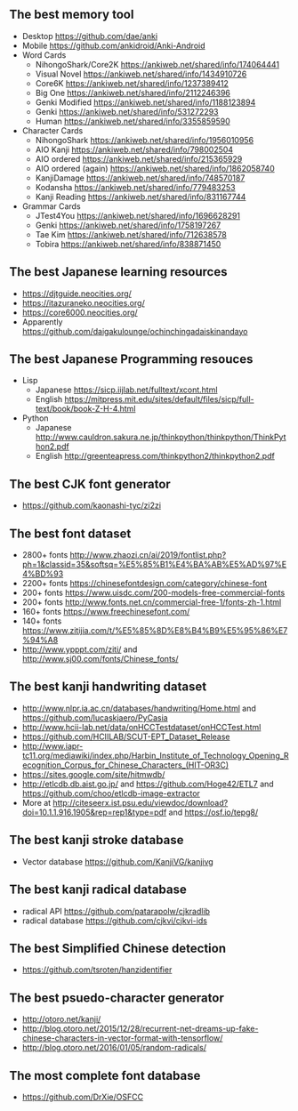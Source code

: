## The best memory tool
- Desktop https://github.com/dae/anki
- Mobile https://github.com/ankidroid/Anki-Android
- Word Cards
  - NihongoShark/Core2K https://ankiweb.net/shared/info/174064441
  - Visual Novel https://ankiweb.net/shared/info/1434910726
  - Core6K https://ankiweb.net/shared/info/1237389412
  - Big One https://ankiweb.net/shared/info/2112246396
  - Genki Modified https://ankiweb.net/shared/info/1188123894
  - Genki https://ankiweb.net/shared/info/531272293
  - Human https://ankiweb.net/shared/info/3355859590
- Character Cards
  - NihongoShark https://ankiweb.net/shared/info/1956010956
  - AIO Kanji https://ankiweb.net/shared/info/798002504
  - AIO ordered https://ankiweb.net/shared/info/215365929
  - AIO ordered (again) https://ankiweb.net/shared/info/1862058740
  - KanjiDamage https://ankiweb.net/shared/info/748570187
  - Kodansha https://ankiweb.net/shared/info/779483253
  - Kanji Reading https://ankiweb.net/shared/info/831167744
- Grammar Cards
  - JTest4You https://ankiweb.net/shared/info/1696628291
  - Genki https://ankiweb.net/shared/info/1758197267
  - Tae Kim https://ankiweb.net/shared/info/712638578
  - Tobira  https://ankiweb.net/shared/info/838871450

## The best Japanese learning resources
- https://djtguide.neocities.org/
- https://itazuraneko.neocities.org/
- https://core6000.neocities.org/
- Apparently https://github.com/daigakulounge/ochinchingadaiskinandayo

## The best Japanese Programming resouces
- Lisp
  - Japanese https://sicp.iijlab.net/fulltext/xcont.html
  - English https://mitpress.mit.edu/sites/default/files/sicp/full-text/book/book-Z-H-4.html
- Python
  - Japanese http://www.cauldron.sakura.ne.jp/thinkpython/thinkpython/ThinkPython2.pdf
  - English http://greenteapress.com/thinkpython2/thinkpython2.pdf


## The best CJK font generator
-  https://github.com/kaonashi-tyc/zi2zi

## The best font dataset
- 2800+ fonts http://www.zhaozi.cn/ai/2019/fontlist.php?ph=1&classid=35&softsq=%E5%85%B1%E4%BA%AB%E5%AD%97%E4%BD%93
- 2200+ fonts https://chinesefontdesign.com/category/chinese-font
- 200+ fonts https://www.uisdc.com/200-models-free-commercial-fonts
- 200+ fonts http://www.fonts.net.cn/commercial-free-1/fonts-zh-1.html
- 160+ fonts https://www.freechinesefont.com/
- 140+ fonts https://www.zitijia.com/t/%E5%85%8D%E8%B4%B9%E5%95%86%E7%94%A8
- http://www.ypppt.com/ziti/ and http://www.sj00.com/fonts/Chinese_fonts/

## The best kanji handwriting dataset
- http://www.nlpr.ia.ac.cn/databases/handwriting/Home.html and https://github.com/lucaskjaero/PyCasia
- http://www.hcii-lab.net/data/onHCCTestdataset/onHCCTest.html
- https://github.com/HCIILAB/SCUT-EPT_Dataset_Release
- http://www.iapr-tc11.org/mediawiki/index.php/Harbin_Institute_of_Technology_Opening_Recognition_Corpus_for_Chinese_Characters_(HIT-OR3C)
- https://sites.google.com/site/hitmwdb/
- http://etlcdb.db.aist.go.jp/ and https://github.com/Hoge42/ETL7 and https://github.com/choo/etlcdb-image-extractor
- More at http://citeseerx.ist.psu.edu/viewdoc/download?doi=10.1.1.916.1905&rep=rep1&type=pdf and https://osf.io/tepg8/

## The best kanji stroke database
- Vector database https://github.com/KanjiVG/kanjivg

## The best kanji radical database
- radical API https://github.com/patarapolw/cjkradlib
- radical database https://github.com/cjkvi/cjkvi-ids

## The best Simplified Chinese detection
- https://github.com/tsroten/hanzidentifier

## The best psuedo-character generator
- http://otoro.net/kanji/
- http://blog.otoro.net/2015/12/28/recurrent-net-dreams-up-fake-chinese-characters-in-vector-format-with-tensorflow/
- http://blog.otoro.net/2016/01/05/random-radicals/


## The most complete font database
- https://github.com/DrXie/OSFCC
